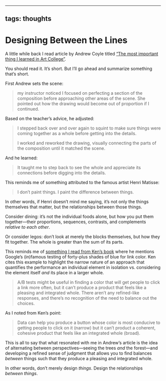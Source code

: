 ---
tags: thoughts
----

# Designing Between the Lines

A little while back I read article by Andrew Coyle titled [“The most important thing I learned in Art College”](https://medium.com/nextux/the-most-important-thing-i-learned-in-art-college-d147d0ef2d35).

You should read it. It’s short. But I’ll go ahead and summarize something that’s short.

First Andrew sets the scene:

>  my instructor noticed I focused on perfecting a section of the composition before approaching other areas of the scene. She pointed out how the drawing would become out of proportion if I continued.

Based on the teacher’s advice, he adjusted:

> I stepped back over and over again to squint to make sure things were coming together as a whole before getting into the details.
> 
> I worked and reworked the drawing, visually connecting the parts of the composition until it matched the scene.

And he learned:

> It taught me to step back to see the whole and appreciate its connections before digging into the details.

This reminds me of something attributed to the famous artist Henri Matisse:

> I don’t paint things. I paint the difference between things.

In other words, if Henri doesn’t mind me saying, it’s not only the things themselves that matter, but the relationships between those things.

Consider dining: it’s not the individual foods alone, but how you put them together—their proportions, sequences, contrasts, and complements _relative to each other_.

Or consider legos: don’t look at merely the blocks themselves, but how they fit together. The whole is greater than the sum of its parts. 

This reminds me of [something I read from Ken’s book](https://blog.jim-nielsen.com/2019/the-power-of-prototypes-in-the-creative-process/) where he mentions Google’s (in)famous testing of forty-plus shades of blue for link color. Ken cites this example to highlight the narrow nature of an approach that quantifies the performance an individual element in isolation vs. considering the element itself _and_ its place in a larger whole.

> A/B tests might be useful in finding a color that will get people to click a link more often, but it can’t produce a product that feels like a pleasing and integrated whole. There aren’t any refined-like responses, and there’s no recognition of the need to balance out the choices.

As I noted from Ken’s point:

> Data can help you produce a button whose color is most conducive to getting people to click on it (narrow) but it can’t product a coherent, cohesive product that feels like an integrated whole (broad).

This is all to say that what resonated with me in Andrew’s article is the idea of alternating between perspectives—seeing the trees _and_ the forest—and developing a refined sense of judgment that allows you to find balances _between_ things such that they produce a pleasing and integrated whole.

In other words, don’t merely design _things_. Design the relationships _between things_.